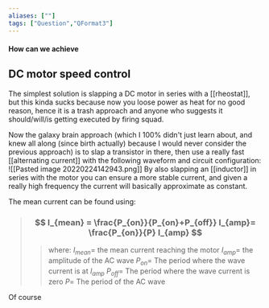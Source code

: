 ```yaml
---
aliases: [""]
tags: ["Question","QFormat3"]
---
```


#### How can we achieve
## DC motor speed control
The simplest solution is slapping a DC motor in series with a [[rheostat]], but this kinda sucks because now you loose power as heat for no good reason, hence it is a trash approach and anyone who suggests it should/will/is getting executed by firing squad.

Now the galaxy brain approach (which I 100% didn't just learn about, and knew all along (since birth actually) because I would never consider the previous approach) is to slap a transistor in there, then use a really fast [[alternating current]] with the following waveform and circuit configuration:
![[Pasted image 20220224142943.png]]
By also slapping an [[inductor]] in series with the motor you can ensure a more stable current, and given a really high frequency the current will basically approximate as constant.

The mean current can be found using:
> ### $$ I_{mean} = \frac{P_{on}}{P_{on}+P_{off}} I_{amp}= \frac{P_{on}}{P} I_{amp} $$ 
>> where:
>> $I_{mean}=$ the mean current reaching the motor
>> $I_{amp}=$ the amplitude of the AC wave 
>> $P_{on}=$ The period where the wave current is at $I_{amp}$
>> $P_{off}=$ The period where the wave current is zero
>> $P=$ The period of the AC wave

Of course